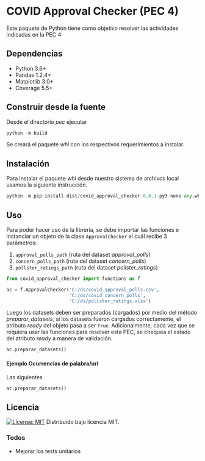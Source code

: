 # COVID Approval Checker (PEC 4)
Este paquete de Python tiene como objetivo resolver las actividades indicadas en la PEC 4
## Dependencias
  - Python 3.6+
  - Pandas 1.2.4+
  - Matplotlib 3.0+
  - Coverage 5.5+

## Construir desde la fuente
Desde el directorio _pec_ ejecutar 
```python
python -m build
```
Se creará el paquete _whl_ con los respectivos requerimientos a instalar.

## Instalación
Para instalar el paquete _whl_ desde nuestro sistema de archivos local usamos la siguiente instrucción.
```python
python -m pip install dist/covid_approval_checker-0.0.1-py3-none-any.whl
```
## Uso
Para poder hacer uso de la librería, se debe importar las funciones e instanciar un objeto de la clase
```ApprovalChecker``` el cuál recibe 3 parámetros:
1. ```approval_polls_path``` (ruta del dataset _approval_polls_)
2. ```concern_polls_path``` (ruta del dataset _concern_polls_)
3. ```pollster_ratings_path``` (ruta del dataset _pollster_ratings_)
```python
from covid_approval_checker import functions as f

ac = f.ApprovalChecker('C:/ds/covid_approval_polls.csv',
                       'C:/ds/covid_concern_polls',
                       'C:/ds/pollster_ratings.xlsx')
```
Luego los datasets deben ser preparados (cargados) por medio del método _preparar_datasets_, si los datasets fueron
cargados correctamente, el atributo _ready_ del objeto pasa a ser ```True```. Adicionalmente, cada vez que se requiera usar las funciones para resolver esta PEC, se chequea el estado del atributo _ready_ a manera de validación.
```python
ac.preparar_datasets()
```

#### Ejemplo Ocurrencias de palabra/url
Las siguientes
```python
ac.preparar_datasets()
```

## Licencia
[![License: MIT](https://img.shields.io/badge/License-MIT-yellow.svg)](https://opensource.org/licenses/MIT)
Distribuido bajo licencia MIT.


### Todos
 - Mejorar los tests unitarios